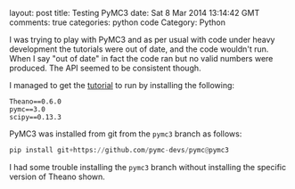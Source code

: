layout: post
title: Testing PyMC3
date: Sat  8 Mar 2014 13:14:42 GMT
comments: true
categories: python code
Category: Python

I was trying to play with PyMC3 and as per usual with code under heavy development the tutorials were out of date, and the code wouldn't run. When I say "out of date" in fact the code ran but no valid numbers were produced. The API seemed to be consistent though.

I managed to get the [tutorial](http://nbviewer.ipython.org/github/pymc-devs/pymc/blob/master/pymc/examples/tutorial.ipynb) to run by installing the following:

    Theano==0.6.0
    pymc==3.0
    scipy==0.13.3

PyMC3 was installed from git from the `pymc3` branch as follows:

``` python
pip install git+https://github.com/pymc-devs/pymc@pymc3
```

I had some trouble installing the `pymc3` branch without installing the specific version of Theano shown.
